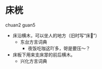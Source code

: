 



# 床桄
chuan2 guan5
+ 床沿横木，可以坐人的地方（旧时写“床𤗶”）
  * 东台方言词典
    - 夜饭吃咖这吖多，哿是要压～？
+ 床板下用来支床牚的前后横木。
  * 兴化方言词典
